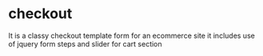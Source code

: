 # checkout
It is a classy checkout template form for an ecommerce site
it includes use of jquery form steps and slider for cart section
